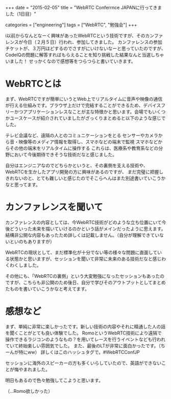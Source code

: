 +++
date = "2015-02-05"
title = "WebRTC Conferrnce JAPANに行ってきました（1日目）"

categories = ["engineering"]
tags = ["WebRTC", "勉強会"]
+++

i以前からなんとなーく興味があったWebRTCという技術ですが、そのカンファレンスが今日（２月５日）行われ、参加してきました。
カンファレンスの参加チケットが、３万円ほどするのでさすがにいけないなーと思っていたのですが、CodeIQの問題に解答すればもらえることを知り挑戦した結果なんと当選しちゃいました！
せっかくなので感想等をつらつらと書いていきます。

# WebRTCとは

まず、WebRTCですが簡単にいうとWeb上でリアルタイムに音声や映像の通信が行える仕組みです。ブラウザ上だけで完結することができるため、デバイスフリーかつアプリケーションレスなことが主な特徴かと思います。会場でもいくつかユースケースが紹介されていましたがざっくりまとめると以下のような感じでした。

テレビ会議など、遠隔の人とのコミュニケーションをとる
センサーやカメラから音・映像等のメディア情報を取得し、スマホなどの端末で監視
スマホなどからその他の端末をリアルタイムに操作する
これらは、医療系や教育系などの分野において今後期待できそうな技術だなと感じました。

自分はエンジニアなのでどちらかというと、その裏側を支える技術や、WebRTCを生かしたアプリ開発の方に興味があるのですが、
まだ完璧に把握しきれないのと、とても難しいと感じたのでそこらへんはまた別途書いていこうかなと思ってます。

# カンファレンスを聞いて

カンファレンスの内容としては、今WebRTC技術がどのような立ち位置にいて今後どういった未来を描いていけるのかという話がメインだったように思えます。
結構非公開な内容もあったため詳しくは記載しません。（自分が理解できていないといのもありますが）

WebRTCの現状として、まだ標準化が十分でない等の様々な問題に直面している状態かと思いますが、セッションを聞いて非常に未来のある技術だなと感じわくわくしました。

その他にも、「WebRTCの裏側」という大変勉強になったセッションもあったのですが、こちらも非公開のため後日、自分で学びそのアウトプットとしてまとめたものを書いていこうかなと考えてます。

# 感想など

まず、単純に非常に楽しかったです。新しい技術の内容やそれに精通した人の話を聞くことがとても良い体験でした。
RomoというWebRTC技術により遠隔で操作できるラジコンのようなもの？を用いてレースを行うイベントなども行われていて終始楽しい雰囲気でした。
また、最後のLTが非常に面白かったです。（ちーんが特にww）
詳しくはこのハッシュタグで。#WebRTCConfJP

セッションに海外のスピーカーの方も多くいらしていたので、英語ができないことが悔やまれました。

明日もあるので色々勉強してこようと思います。

（…Romo欲しかった）
